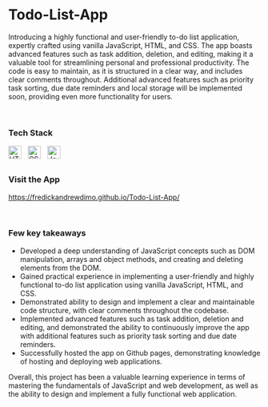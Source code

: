 # Todo-List-App

Introducing a highly functional and user-friendly to-do list application, expertly crafted using vanilla JavaScript, HTML, and CSS. The app boasts advanced features such as task addition, deletion, and editing, making it a valuable tool for streamlining personal and professional productivity. The code is easy to maintain, as it is structured in a clear way, and includes clear comments throughout. Additional advanced features such as priority task sorting, due date reminders and local storage will be implemented soon, providing even more functionality for users.

<br>

### Tech Stack

<img align="left" alt="HTML5" width="26px" src="https://cdn.jsdelivr.net/gh/devicons/devicon/icons/html5/html5-original.svg" style="padding-right:10px;" />

<img align="left" alt="CSS3" width="26px" src="https://cdn.jsdelivr.net/gh/devicons/devicon/icons/css3/css3-original.svg" style="padding-right:10px;" />

<img align="left" alt="JavaScript" width="26px" src="https://cdn.jsdelivr.net/gh/devicons/devicon/icons/javascript/javascript-original.svg" style="padding-right:10px;" />

<br>
<br>

### Visit the App

https://fredickandrewdimo.github.io/Todo-List-App/

<br>

### Few key takeaways

- Developed a deep understanding of JavaScript concepts such as DOM manipulation, arrays and object methods, and creating and deleting elements from the DOM.
- Gained practical experience in implementing a user-friendly and highly functional to-do list application using vanilla JavaScript, HTML, and CSS.
- Demonstrated ability to design and implement a clear and maintainable code structure, with clear comments throughout the codebase.
- Implemented advanced features such as task addition, deletion and editing, and demonstrated the ability to continuously improve the app with additional features such as priority task sorting and due date reminders.
- Successfully hosted the app on Github pages, demonstrating knowledge of hosting and deploying web applications.

Overall, this project has been a valuable learning experience in terms of mastering the fundamentals of JavaScript and web development, as well as the ability to design and implement a fully functional web application.
